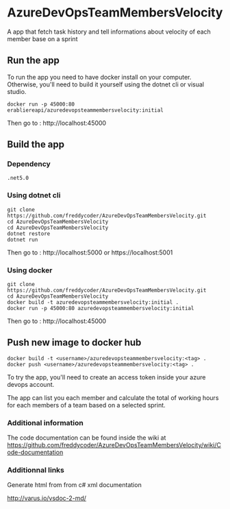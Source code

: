 # AzureDevOpsTeamMembersVelocity

A app that fetch task history and tell informations about velocity of each member base on a sprint

## Run the app

To run the app you need to have docker install on your computer. Otherwise, you'll need to build it yourself using the dotnet cli or visual studio.

```
docker run -p 45000:80 erabliereapi/azuredevopsteammembersvelocity:initial
```

Then go to : http://localhost:45000

## Build the app

### Dependency

```
.net5.0
```

### Using dotnet cli

```
git clone https://github.com/freddycoder/AzureDevOpsTeamMembersVelocity.git
cd AzureDevOpsTeamMembersVelocity
cd AzureDevOpsTeamMembersVelocity
dotnet restore
dotnet run
```

Then go to : http://localhost:5000 or https://localhost:5001

### Using docker

```
git clone https://github.com/freddycoder/AzureDevOpsTeamMembersVelocity.git
cd AzureDevOpsTeamMembersVelocity
docker build -t azuredevopsteammembersvelocity:initial .
docker run -p 45000:80 azuredevopsteammembersvelocity:initial
```

Then go to : http://localhost:45000

## Push new image to docker hub

```
docker build -t <username>/azuredevopsteammembersvelocity:<tag> .
docker push <username>/azuredevopsteammembersvelocity:<tag> .
```

To try the app, you'll need to create an access token inside your azure devops account.

The app can list you each member and calculate the total of working hours for each members of a team based on a selected sprint.

### Additional information

The code documentation can be found inside the wiki at https://github.com/freddycoder/AzureDevOpsTeamMembersVelocity/wiki/Code-documentation

### Additionnal links

Generate html from from c# xml documentation

http://varus.io/vsdoc-2-md/

